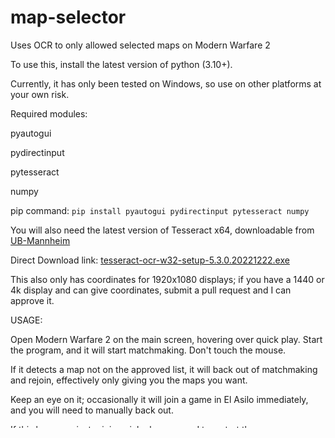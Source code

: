 # map-selector
Uses OCR to only allowed selected maps on Modern Warfare 2

To use this, install the latest version of python (3.10+).

Currently, it has only been tested on Windows, so use on other platforms at your own risk.

Required modules:

pyautogui

pydirectinput

pytesseract

numpy

pip command: ```pip install pyautogui pydirectinput pytesseract numpy```

You will also need the latest version of Tesseract x64, downloadable from [UB-Mannheim](https://github.com/UB-Mannheim/tesseract/wiki)

Direct Download link: [tesseract-ocr-w32-setup-5.3.0.20221222.exe](https://digi.bib.uni-mannheim.de/tesseract/tesseract-ocr-w32-setup-5.3.0.20221222.exe)

This also only has coordinates for 1920x1080 displays; if you have a 1440 or 4k display and can give coordinates, submit a pull request and I can approve it.

USAGE:

Open Modern Warfare 2 on the main screen, hovering over quick play. Start the program, and it will start matchmaking. Don't touch the mouse.

If it detects a map not on the approved list, it will back out of matchmaking and rejoin, effectively only giving you the maps you want.

Keep an eye on it; occasionally it will join a game in El Asilo immediately, and you will need to manually back out.

If this happens, just rejoin quick play, no need to restart the program.
